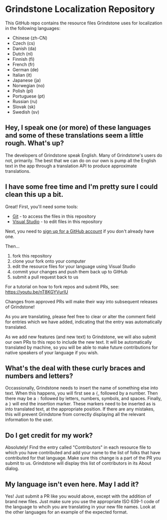# Grindstone Localization Repository
This GitHub repo contains the resource files Grindstone uses for localization in the following languages:
* Chinese (zh-CN)
* Czech (cs)
* Danish (da)
* Dutch (nl)
* Finnish (fi)
* French (fr)
* German (de)
* Italian (it)
* Japanese (ja)
* Norwegian (no)
* Polish (pl)
* Portuguese (pt)
* Russian (ru)
* Slovak (sk)
* Swedish (sv)

## Hey, I speak one (or more) of these languages and some of these translations seem a little rough. What's up?
The developers of Grindstone speak English.
Many of Grindstone's users do not, primarily.
The best that we can do on our own is pump all the English text in the app through a translation API to produce approximate translations.

## I have some free time and I'm pretty sure I could clean this up a bit.
Great!
First, you'll need some tools:
* [Git](https://git-scm.com/) - to access the files in this repository
* [Visual Studio](https://visualstudio.microsoft.com/) - to edit files in this repository

Next, you need to [sign up for a GitHub account](https://github.com/signup) if you don't already have one.

Then...
1. fork this repository
2. clone your fork onto your computer
3. edit the resource files for your language using Visual Studio
4. commit your changes and push them back up to GitHub
5. submit a pull request back to us

For a tutorial on how to fork repos and submit PRs, see: https://youtu.be/nT8KGYVurIU

Changes from approved PRs will make their way into subsequent releases of Grindstone!

As you are translating, please feel free to clear or alter the comment field for entries which we have added, indicating that the entry was automatically translated.

As we add new features (and new text) to Grindstone, we will also submit our own PRs to this repo to include the new text.
It will be automatically translated by machine, so you will be able to make future contributions for native speakers of your language if you wish.

## What's the deal with these curly braces and numbers and letters?
Occassionally, Grindstone needs to insert the name of something else into text. 
When this happens, you will first see a `{`, followed by a number.
Then there may be a `:` followed by letters, numbers, symbols, and spaces.
Finally, a `}` will end the insertion marker.
These markers need to be inserted as is into translated text, at the appropriate position.
If there are any mistakes, this will prevent Grindstone from correctly displaying all the relevant information to the user.

## Do I get credit for my work?
Absolutely!
Find the entry called "Contributors" in each resource file to which you have contributed and add your name to the list of folks that have contributed for that language.
Make sure this change is a part of the PR you submit to us.
Grindstone will display this list of contributors in its About dialog.

## My language isn't even here. May I add it?
Yes!
Just submit a PR like you would above, except with the addition of brand new files.
Just make sure you use the appropriate ISO 639-1 code of the language to whcih you are translating in your new file names.
Look at the other languages for an example of the expected format.